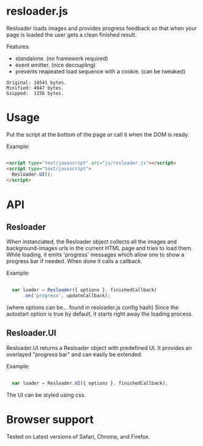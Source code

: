resloader.js
============

Resloader loads images and provides progress feedback so that when your page is loaded the user gets a clean finished result.

Features:
* standalone. (no framework required)
* event emitter. (nice decoupling)
* prevents reapeated load sequence with a cookie. (can be tweaked)

```
Original: 10541 bytes.
Minified: 4947 bytes.
Gzipped:  1156 bytes.
```

# Usage

Put the script at the bottom of the page or call it when the DOM is ready.

Example:
```html

<script type="text/javascript" src="js/resloader.js"></script>
<script type="text/javascript">
  Resloader.UI();
</script>

```

# API

## Resloader

When instanciated, the Resloader object collects all the images and background-images urls in the current HTML page and tries to load them. While loading, it emits 'progress' messages which allow one to show a progress bar if needed. When done it calls a callback.


Example:
```js
  
  var loader = Resloader({ options }, finishedCallback)
      .on('progress', updateCallback);

```

(where options can be... found in resloader.js config hash)
Since the autostart option is true by default, it starts right away the loading process.


## Resloader.UI

Resloader.UI returns a Resloader object with predefined UI. It provides an overlayed "progress bar" and can easily be extended.

Example:
```js
  
  var loader = Resloader.UI({ options }, finishedCallback);

```

The UI can be styled using css.


# Browser support

Tested on Latest versions of Safari, Chrome, and Firefox.
